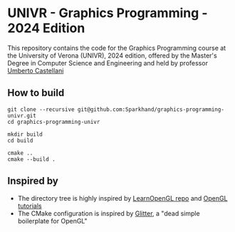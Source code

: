 # UNIVR - Graphics Programming - 2024 Edition

This repository contains the code for the Graphics Programming course at the University of Verona (UNIVR), 2024 edition, offered by the Master's Degree in Computer Science and Engineering and held by professor [Umberto Castellani](https://github.com/cstmrt42)

## How to build

```
git clone --recursive git@github.com:Sparkhand/graphics-programming-univr.git
cd graphics-programming-univr

mkdir build
cd build

cmake ..
cmake --build .
```

## Inspired by
- The directory tree is highly inspired by [LearnOpenGL repo](https://github.com/JoeyDeVries/LearnOpenGL) and [OpenGL tutorials](https://learnopengl.com/)
- The CMake configuration is inspired by [Glitter](https://github.com/Polytonic/Glitter), a "dead simple boilerplate for OpenGL"

